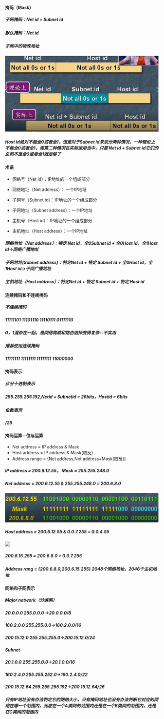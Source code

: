 #### 掩码（Mask）

##### 子网掩码：Net id + Subnet id

##### 默认掩码：Net id

##### 子网中的特殊地址

![](/assets/18-5-27-1.png)

##### Host id绝对不能全0或者全1，但是对于Subnet id来说分两种情况，一种理论上不能全0或者全1，而第二种情况在实际运用当中，只要 Net id + Subnet id它们的总和不是全0或者全1就足够了

#### 术语

* 网络号（Net id）：IP地址的一个组成部分
* 网络地址（Net address）： 一个IP地址

* 子网号（Subnet id）：IP地址的一个组成部分

* 子网地址（Subnet address）：一个IP地址

* 主机号（Host id）：IP地址的一个组成部分

* 主机地址（Host address）：一个IP地址

##### 网络地址（Net address）：特定 Net id，全0Subnet id + 全0Host id，全1Host id-&gt;网络广播地址

##### 子网地址\(Subnet address\)：特定Net id + 特定 Subnet id + 全0Host id，全1Host id-&gt;子网广播地址

##### 主机地址（Host address）：特定Net id + 特定 Subnet id + 特定 Host id

#### 连续掩码和不连续掩码

##### 不连续掩码

##### 11111101 11101110 11110111 01111110

##### 0，1混杂在一起，是网络构成和路由选择变得复杂--不实用

##### 推荐使用连续掩码

##### 11111111 11111111 11111111 11000000

#### 掩码表示

##### 点分十进制表示

##### 255.255.255.192,Netid + Subnetid = 26bits，Hostid = 6bits

##### 位数表示

##### /26

#### 掩码运算--位与运算

* Net address = IP address & Mask
* Host address = IP address & Mask\(取反\)
* Address range = {Net address,Net address+Mask(取反)}

##### IP address = 200.6.12.55， Mask = 255.255.248.0
##### Net address = 200.6.12.55 & 255.255.248.0 = 200.6.8.0
![](/assets/18-5-27-2.png)
##### Host address = 200.6.12.55 & 0.0.7.255 = 0.0.4.55
![](/asset2/18/5/27-3.png)
##### 200.6.15.255 = 200.6.8.0 + 0.0.7.255
##### Address rang = {200.6.8.0,200.6.15.255} 2048个网络地址，2046个主机地址

#### 网络和子网表示
##### Major network（分类网）
##### 20.0.0.0 255.0.0.0 ->20.0.0.0/8
##### 160.2.0.0 255.255.0.0->160.2.0.0/16
##### 200.15.12.0 255.255.255.0->200.15.12.0/24

##### Subnet
##### 20.1.0.0 255.255.0.0->20.1.0.0/16
##### 160.2.4.0 255.255.252.0->160.2.4.0/22
##### 200.15.12.64 255.255.255.192->200.15.12.64/26

##### 只有IP地址没有办法判定它的网络大小，只有掩码地址也没有办法判断它对应的网络在哪一个范围内，到底在一个A类网的范围内还是在一个B类网的范围内，还是在C类网的范围内




